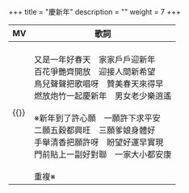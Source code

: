+++
title = "慶新年"
description = ""
weight = 7
+++

MV  | 歌詞  
--------------|-------
{{<youtube DLZ0RsY-hk8 >}}|<br>又是一年好春天　家家戶戶迎新年<br>百花爭艷齊開放　迎接人間新希望<br>鳥兒聲聲把歌唱呀　贊美春天來得早<br>燃放炮竹一起慶新年　男女老少樂逍遙<br><br>※新年到了許心願　一願許下求平安<br>二願五穀都興旺　三願爹娘身體好<br>手舉清香把願許呀　盼望好運早實現<br>門前貼上一副好對聯　一家大小都安康<br><br>重複※